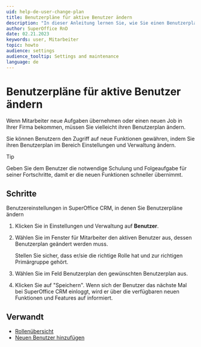 ```yaml
---
uid: help-de-user-change-plan
title: Benutzerpläne für aktive Benutzer ändern
description: "In dieser Anleitung lernen Sie, wie Sie einen Benutzerplan für aktive Benutzer ändern."
author: SuperOffice RnD
date: 02.21.2023
keywords: user, Mitarbeiter
topic: howto
audience: settings
audience_tooltip: Settings and maintenance
language: de
---
```


# Benutzerpläne für aktive Benutzer ändern

Wenn Mitarbeiter neue Aufgaben übernehmen oder einen neuen Job in Ihrer Firma bekommen, müssen Sie vielleicht ihren Benutzerplan ändern.

Sie können Benutzern den Zugriff auf neue Funktionen gewähren, indem Sie ihren Benutzerplan im Bereich Einstellungen und Verwaltung ändern.

> [!TIP]
> Geben Sie dem Benutzer die notwendige Schulung und Folgeaufgabe für seiner Fortschritte, damit er die neuen Funktionen schneller übernimmt.

## Schritte

Benutzereinstellungen in SuperOffice CRM, in denen Sie Benutzerpläne ändern

1. Klicken Sie in Einstellungen und Verwaltung auf **Benutzer**.

2. Wählen Sie im Fenster für Mitarbeiter den aktiven Benutzer aus, dessen Benutzerplan geändert werden muss.

    Stellen Sie sicher, dass er/sie die richtige Rolle hat und zur richtigen Primärgruppe gehört.

3. Wählen Sie im Feld Benutzerplan den gewünschten Benutzerplan aus.

4. Klicken Sie auf "Speichern". Wenn sich der Benutzer das nächste Mal bei SuperOffice CRM einloggt, wird er über die verfügbaren neuen Funktionen und Features auf informiert.

## Verwandt

* [Rollenübersicht][2]
* [Neuen Benutzer hinzufügen][1]

<!-- Referenced links -->
[1]: add-associate.md
[2]: role/index.md

<!-- Referenced images -->
